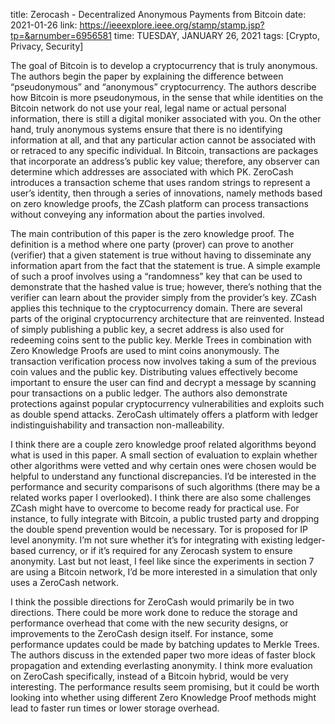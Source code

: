 title: Zerocash - Decentralized Anonymous Payments from Bitcoin
date: 2021-01-26
link: https://ieeexplore.ieee.org/stamp/stamp.jsp?tp=&arnumber=6956581
time: TUESDAY, JANUARY 26, 2021
tags: [Crypto, Privacy, Security]

The goal of Bitcoin is to develop a cryptocurrency that is truly anonymous. The authors begin the paper by explaining the difference between “pseudonymous” and “anonymous” cryptocurrency. The authors describe how Bitcoin is more pseudonymous, in the sense that while identities on the Bitcoin network do not use your real, legal name or actual personal information, there is still a digital moniker associated with you. On the other hand, truly anonymous systems ensure that there is no identifying information at all, and that any particular action cannot be associated with or retraced to any specific individual. In Bitcoin, transactions are packages that incorporate an address’s public key value; therefore, any observer can determine which addresses are associated with which PK. ZeroCash introduces a transaction scheme that uses random strings to represent a user’s identity, then through a series of innovations, namely methods based on zero knowledge proofs, the ZCash platform can process transactions without conveying any information about the parties involved.

The main contribution of this paper is the zero knowledge proof. The definition is a method where one party (prover) can prove to another (verifier) that a given statement is true without having to disseminate any information apart from the fact that the statement is true. A simple example of such a proof involves using a “randomness” key that can be used to demonstrate that the hashed value is true; however, there’s nothing that the verifier can learn about the provider simply from the provider’s key. ZCash applies this technique to the cryptocurrency domain. There are several parts of the original cryptocurrency architecture that are reinvented. Instead of simply publishing a public key, a secret address is also used for redeeming coins sent to the public key. Merkle Trees in combination with Zero Knowledge Proofs are used to mint coins anonymously. The transaction verification process now involves taking a sum of the previous coin values and the public key. Distributing values effectively become important to ensure the user can find and decrypt a message by scanning pour transactions on a public ledger. The authors also demonstrate protections against popular cryptocurrency vulnerabilities and exploits such as double spend attacks. ZeroCash ultimately offers a platform with ledger indistinguishability and transaction non-malleability.

I think there are a couple zero knowledge proof related algorithms beyond what is used in this paper. A small section of evaluation to explain whether other algorithms were vetted and why certain ones were chosen would be helpful to understand any functional discrepancies. I’d be interested in the performance and security comparisons of such algorithms (there may be a related works paper I overlooked). I think there are also some challenges ZCash might have to overcome to become ready for practical use. For instance, to fully integrate with Bitcoin, a public trusted party and dropping the double spend prevention would be necessary. Tor is proposed for IP level anonymity. I’m not sure whether it’s for integrating with existing ledger-based currency, or if it’s required for any Zerocash system to ensure anonymity. Last but not least, I feel like since the experiments in section 7 are using a Bitcoin network, I’d be more interested in a simulation that only uses a ZeroCash network.

I think the possible directions for ZeroCash would primarily be in two directions. There could be more work done to reduce the storage and performance overhead that come with the new security designs, or improvements to the ZeroCash design itself. For instance, some performance updates could be made by batching updates to Merkle Trees. The authors discuss in the extended paper two more ideas of faster block propagation and extending everlasting anonymity. I think more evaluation on ZeroCash specifically, instead of a Bitcoin hybrid, would be very interesting. The performance results seem promising, but it could be worth looking into whether using different Zero Knowledge Proof methods might lead to faster run times or lower storage overhead.
